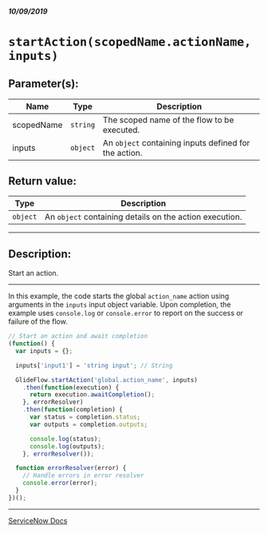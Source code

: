 ##### 10/09/2019
# `startAction(scopedName.actionName, inputs)`

## Parameter(s):
| Name | Type | Description |
|---|---|---|
| scopedName | `string` | The scoped name of the flow to be executed. |
| inputs | `object` | An `object` containing inputs defined for the action. |

## Return value:
| Type | Description |
|---|---|
| `object` | An `object` containing details on the action execution. |

---

## Description:
Start an action.

---

In this example, the code starts the global `action_name` action using arguments in the `inputs` input object variable.  Upon completion, the example uses `console.log` or `console.error` to report on the success or failure of the flow.
```js
// Start an action and await completion
(function() {
  var inputs = {};

  inputs['input1'] = 'string input'; // String

  GlideFlow.startAction('global.action_name', inputs)
    .then(function(execution) {
      return execution.awaitCompletion();
    }, errorResolver)
    .then(function(completion) {
      var status = completion.status;
      var outputs = completion.outputs;

      console.log(status);
      console.log(outputs);
    }, errorResolver());

  function errorResolver(error) {
    // Handle errors in error resolver
    console.error(error);
  }
})();
```

---

[ServiceNow Docs](https://developer.servicenow.com/app.do#!/api_doc?v=newyork&id=GlideFlow-startAction)